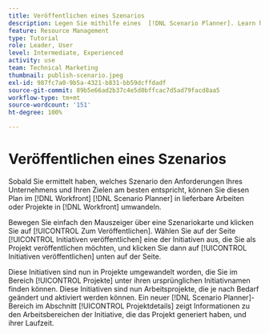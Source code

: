 ```yaml
---
title: Veröffentlichen eines Szenarios
description: Legen Sie mithilfe eines  [!DNL Scenario Planner]. Learn how to publish the scenario and turn the plan into a [!DNL Workfront] -Projekts fest, welches Szenario für Ihr Unternehmen am besten geeignet ist.
feature: Resource Management
type: Tutorial
role: Leader, User
level: Intermediate, Experienced
activity: use
team: Technical Marketing
thumbnail: publish-scenario.jpeg
exl-id: 987fc7a0-9b5a-4321-b831-bb59dcffdadf
source-git-commit: 89b5e66ad2b37c4e5d0bffcac7d5ad79facd8aa5
workflow-type: tm+mt
source-wordcount: '151'
ht-degree: 100%

---
```


# Veröffentlichen eines Szenarios

Sobald Sie ermittelt haben, welches Szenario den Anforderungen Ihres Unternehmens und Ihren Zielen am besten entspricht, können Sie diesen Plan im [!DNL Workfront] [!DNL Scenario Planner] in lieferbare Arbeiten oder Projekte in [!DNL Workfront] umwandeln.

Bewegen Sie einfach den Mauszeiger über eine Szenariokarte und klicken Sie auf [!UICONTROL Zum Veröffentlichen]. Wählen Sie auf der Seite [!UICONTROL Initiativen veröffentlichen] eine der Initiativen aus, die Sie als Projekt veröffentlichen möchten, und klicken Sie dann auf [!UICONTROL Initiativen veröffentlichen] unten auf der Seite.

Diese Initiativen sind nun in Projekte umgewandelt worden, die Sie im Bereich [!UICONTROL Projekte] unter ihren ursprünglichen Initiativnamen finden können. Diese Initiativen sind nun Arbeitsprojekte, die je nach Bedarf geändert und aktiviert werden können. Ein neuer [!DNL Scenario Planner]-Bereich im Abschnitt [!UICONTROL Projektdetails] zeigt Informationen zu den Arbeitsbereichen der Initiative, die das Projekt generiert haben, und ihrer Laufzeit.
